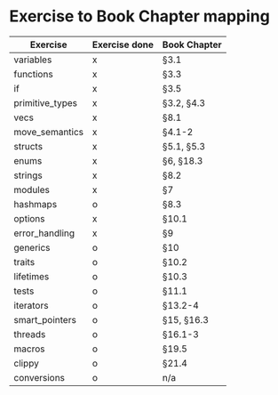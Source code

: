 # Exercise to Book Chapter mapping

| Exercise               | Exercise done        | Book Chapter        |
| ---------------------- | -------------------  | -------------------- |
| variables              | x                    | §3.1                |
| functions              | x                    | §3.3                |
| if                     | x                    | §3.5                |
| primitive_types        | x                    | §3.2, §4.3          |
| vecs                   | x                    | §8.1                |
| move_semantics         | x                    | §4.1-2              |
| structs                | x                    | §5.1, §5.3          |
| enums                  | x                    | §6, §18.3           |
| strings                | x                    | §8.2                |
| modules                | x                    | §7                  |
| hashmaps               | o                    | §8.3                |
| options                | x                    | §10.1               |
| error_handling         | x                    | §9                  |
| generics               | o                    | §10                 |
| traits                 | o                    | §10.2               |
| lifetimes              | o                    | §10.3               |
| tests                  | o                    | §11.1               |
| iterators              | o                    | §13.2-4             |
| smart_pointers         | o                    | §15, §16.3          |
| threads                | o                    | §16.1-3             |
| macros                 | o                    | §19.5               |
| clippy                 | o                    | §21.4               |
| conversions            | o                    | n/a                 |
